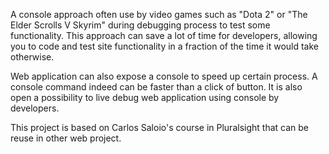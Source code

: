 A console approach often use by video games such as "Dota 2" or "The Elder Scrolls V Skyrim" during debugging process to test some functionality. This approach can save a lot of time for developers, allowing you to code and test site functionality in a fraction of the time it would take otherwise.

Web application can also expose a console to speed up certain process. A console command indeed can be faster than a click of button. It is also open a possibility to live debug web application using console by developers.

This project is based on Carlos Saloio's course in Pluralsight that can be reuse in other web project.